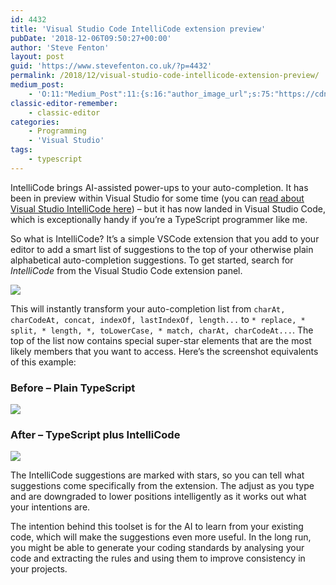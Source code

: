 ```yaml
---
id: 4432
title: 'Visual Studio Code IntelliCode extension preview'
pubDate: '2018-12-06T09:50:27+00:00'
author: 'Steve Fenton'
layout: post
guid: 'https://www.stevefenton.co.uk/?p=4432'
permalink: /2018/12/visual-studio-code-intellicode-extension-preview/
medium_post:
    - 'O:11:"Medium_Post":11:{s:16:"author_image_url";s:75:"https://cdn-images-1.medium.com/fit/c/400/400/1*eXkhfEuF41g5W_xnc_ydLA.jpeg";s:10:"author_url";s:38:"https://medium.com/@steve.fenton.co.uk";s:11:"byline_name";N;s:12:"byline_email";N;s:10:"cross_link";s:3:"yes";s:2:"id";s:12:"8db8efca452d";s:21:"follower_notification";s:3:"yes";s:7:"license";s:19:"all-rights-reserved";s:14:"publication_id";s:2:"-1";s:6:"status";s:5:"draft";s:3:"url";s:51:"https://medium.com/@steve.fenton.co.uk/8db8efca452d";}'
classic-editor-remember:
    - classic-editor
categories:
    - Programming
    - 'Visual Studio'
tags:
    - typescript
---
```


IntelliCode brings AI-assisted power-ups to your auto-completion. It has been in preview within Visual Studio for some time (you can [read about Visual Studio IntelliCode here](https://www.stevefenton.co.uk/2018/05/visual-studio-intellicode/)) – but it has now landed in Visual Studio Code, which is exceptionally handy if you’re a TypeScript programmer like me.

So what is IntelliCode? It’s a simple VSCode extension that you add to your editor to add a smart list of suggestions to the top of your otherwise plain alphabetical auto-completion suggestions. To get started, search for *IntelliCode* from the Visual Studio Code extension panel.

![](https://www.stevefenton.co.uk/wp-content/uploads/2018/12/vscode-intellicode-extension.png)

This will instantly transform your auto-completion list from `charAt, charCodeAt, concat, indexOf, lastIndexOf, length...` to `* replace, * split, * length, *, toLowerCase, * match, charAt, charCodeAt...`. The top of the list now contains special super-star elements that are the most likely members that you want to access. Here’s the screenshot equivalents of this example:

### Before – Plain TypeScript

![](https://www.stevefenton.co.uk/wp-content/uploads/2018/12/string-typescript.png)

### After – TypeScript plus IntelliCode

![](https://www.stevefenton.co.uk/wp-content/uploads/2018/12/string-typescript-plus-intellicode.png)

The IntelliCode suggestions are marked with stars, so you can tell what suggestions come specifically from the extension. The adjust as you type and are downgraded to lower positions intelligently as it works out what your intentions are.

The intention behind this toolset is for the AI to learn from your existing code, which will make the suggestions even more useful. In the long run, you might be able to generate your coding standards by analysing your code and extracting the rules and using them to improve consistency in your projects.